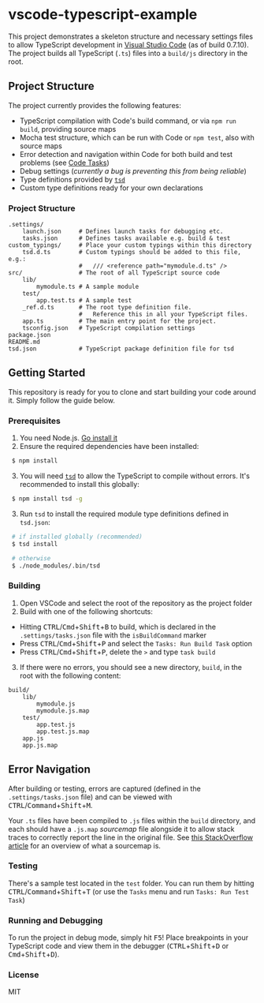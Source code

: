 vscode-typescript-example
=========================

This project demonstrates a skeleton structure and necessary settings files to allow TypeScript development in [Visual Studio Code][vscode] (as of build 0.7.10). The project builds all TypeScript (`.ts`) files into a `build/js` directory in the root.

## Project Structure
The project currently provides the following features:
* TypeScript compilation with Code's build command, or via `npm run build`, providing source maps
* Mocha test structure, which can be run with Code or `npm test`, also with source maps
* Error detection and navigation within Code for both build and test problems (see [Code Tasks](https://code.visualstudio.com/Docs/editor/tasks))
* Debug settings (_currently a bug is preventing this from being reliable_)
* Type definitions provided by [`tsd`][tsd]
* Custom type definitions ready for your own declarations

### Project Structure
```
.settings/
    launch.json     # Defines launch tasks for debugging etc.
    tasks.json      # Defines tasks available e.g. build & test
custom_typings/     # Place your custom typings within this directory
    tsd.d.ts        # Custom typings should be added to this file, e.g.:
                    #   /// <reference path="mymodule.d.ts" />
src/                # The root of all TypeScript source code
    lib/
        mymodule.ts # A sample module
    test/
        app.test.ts # A sample test
    _ref.d.ts       # The root type definition file.
                    #   Reference this in all your TypeScript files.
    app.ts          # The main entry point for the project.
    tsconfig.json   # TypeScript compilation settings
package.json
README.md
tsd.json            # TypeScript package definition file for tsd
```

## Getting Started
This repository is ready for you to clone and start building your code around it. Simply follow the guide below.

### Prerequisites
1. You need Node.js. [Go install it][nodejsdownload]
2. Ensure the required dependencies have been installed:
```bash
 $ npm install
```
3. You will need [`tsd`][tsd] to allow the TypeScript to compile without errors. It's recommended to install this globally:
```bash
 $ npm install tsd -g
```
3. Run `tsd` to install the required module type definitions defined in `tsd.json`:
```bash
 # if installed globally (recommended)
 $ tsd install

 # otherwise
 $ ./node_modules/.bin/tsd
```

### Building
1. Open VSCode and select the root of the repository as the project folder
2. Build with one of the following shortcuts:
 * Hitting <kbd>CTRL</kbd>/<kbd>Cmd</kbd>+<kbd>Shift</kbd>+<kbd>B</kbd> to build, which is declared in the `.settings/tasks.json` file with the `isBuildCommand` marker
 * Press <kbd>CTRL</kbd>/<kbd>Cmd</kbd>+<kbd>Shift</kbd>+<kbd>P</kbd> and select the `Tasks: Run Build Task` option
 * Press <kbd>CTRL</kbd>/<kbd>Cmd</kbd>+<kbd>Shift</kbd>+<kbd>P</kbd>, delete the `>` and type `task build`
3. If there were no errors, you should see a new directory, `build`, in the root with the following content:
```
build/
    lib/
        mymodule.js 
        mymodule.js.map
    test/
        app.test.js
        app.test.js.map
    app.js
    app.js.map
```

## Error Navigation
After building or testing, errors are captured (defined in the `.settings/tasks.json` file) and can be viewed with <kbd>CTRL</kbd>/<kbd>Command</kbd>+<kbd>Shift</kbd>+<kbd>M</kbd>.

Your `.ts` files have been compiled to `.js` files within the `build` directory, and each should have a `.js.map` _sourcemap_ file alongside it to allow stack traces to correctly report the line in the original file. See [this StackOverflow article][sourcemapquestion] for an overview of what a sourcemap is.

### Testing
There's a sample test located in the `test` folder. You can run them by hitting <kbd>CTRL</kbd>/<kbd>Command</kbd>+<kbd>Shift</kbd>+<kbd>T</kbd> (or use the `Tasks` menu and run `Tasks: Run Test Task`)

### Running and Debugging
To run the project in debug mode, simply hit <kbd>F5</kbd>! Place breakpoints in your TypeScript code and view them in the debugger (<kbd>CTRL</kbd>+<kbd>Shift</kbd>+<kbd>D</kbd> or <kbd>Cmd</kbd>+<kbd>Shift</kbd>+<kbd>D</kbd>).

### License
MIT

[vscode]: https://code.visualstudio.com/
[nodejsdownload]: https://nodejs.org/download/
[sourcemapquestion]: http://stackoverflow.com/questions/21719562/javascript-map-files-javascript-source-maps
[tsd]: https://www.npmjs.com/package/tsd